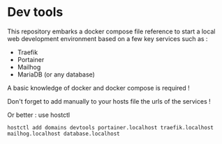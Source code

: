 # Dev tools

This repository embarks a docker compose file reference to start a local web development environment based on a few key services such as :

 - Traefik
 - Portainer
 - Mailhog
 - MariaDB (or any database)

A basic knowledge of docker and docker compose is required !

Don't forget to add manually to your hosts file the urls of the services !

Or better : use hostctl

```hostctl add domains devtools portainer.localhost traefik.localhost mailhog.localhost database.localhost```
